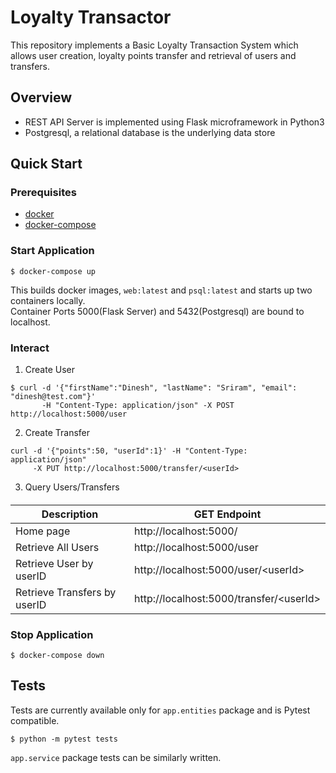 # Loyalty Transactor

This repository implements a Basic Loyalty Transaction System which allows user creation,
loyalty points transfer and retrieval of users and transfers.

## Overview

- REST API Server is implemented using Flask microframework in Python3
- Postgresql, a relational database is the underlying data store

## Quick Start

### Prerequisites
- [docker](https://docs.docker.com/engine/installation/)
- [docker-compose](https://docs.docker.com/compose/install/)

### Start Application
```
$ docker-compose up
```

This builds docker images, `web:latest` and `psql:latest` and starts up two containers locally.  
Container Ports 5000(Flask Server) and 5432(Postgresql) are bound to localhost.

### Interact

1. Create User

```
$ curl -d '{"firstName":"Dinesh", "lastName": "Sriram", "email": "dinesh@test.com"}' 
       -H "Content-Type: application/json" -X POST http://localhost:5000/user
```

2. Create Transfer
```
curl -d '{"points":50, "userId":1}' -H "Content-Type: application/json" 
     -X PUT http://localhost:5000/transfer/<userId>
```

3. Query Users/Transfers
#### 
| Description | GET Endpoint |
| --- | --- |
| Home page | http://localhost:5000/ |
| Retrieve All Users| http://localhost:5000/user |
| Retrieve User by userID | http://localhost:5000/user/<userId\> |
| Retrieve Transfers by userID | http://localhost:5000/transfer/<userId\> |


### Stop Application
```
$ docker-compose down
```

## Tests

Tests are currently available only for `app.entities` package and is Pytest compatible.
```
$ python -m pytest tests
```

`app.service` package tests can be similarly written.
